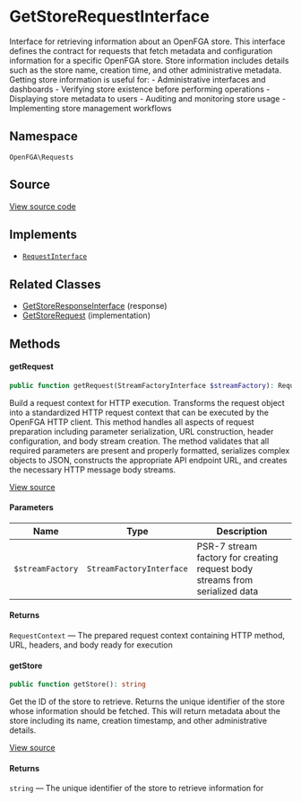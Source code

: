 # GetStoreRequestInterface

Interface for retrieving information about an OpenFGA store. This interface defines the contract for requests that fetch metadata and configuration information for a specific OpenFGA store. Store information includes details such as the store name, creation time, and other administrative metadata. Getting store information is useful for: - Administrative interfaces and dashboards - Verifying store existence before performing operations - Displaying store metadata to users - Auditing and monitoring store usage - Implementing store management workflows

## Namespace
`OpenFGA\Requests`

## Source
[View source code](https://github.com/evansims/openfga-php/blob/main/src/Requests/GetStoreRequestInterface.php)

## Implements
* [`RequestInterface`](RequestInterface.md)

## Related Classes
* [GetStoreResponseInterface](Responses/GetStoreResponseInterface.md) (response)
* [GetStoreRequest](Requests/GetStoreRequest.md) (implementation)



## Methods

                                    
#### getRequest


```php
public function getRequest(StreamFactoryInterface $streamFactory): RequestContext
```

Build a request context for HTTP execution. Transforms the request object into a standardized HTTP request context that can be executed by the OpenFGA HTTP client. This method handles all aspects of request preparation including parameter serialization, URL construction, header configuration, and body stream creation. The method validates that all required parameters are present and properly formatted, serializes complex objects to JSON, constructs the appropriate API endpoint URL, and creates the necessary HTTP message body streams.

[View source](https://github.com/evansims/openfga-php/blob/main/src/Requests/RequestInterface.php#L57)

#### Parameters
| Name | Type | Description |
|------|------|-------------|
| `$streamFactory` | `StreamFactoryInterface` | PSR-7 stream factory for creating request body streams from serialized data |

#### Returns
`RequestContext` — The prepared request context containing HTTP method, URL, headers, and body ready for execution
#### getStore


```php
public function getStore(): string
```

Get the ID of the store to retrieve. Returns the unique identifier of the store whose information should be fetched. This will return metadata about the store including its name, creation timestamp, and other administrative details.

[View source](https://github.com/evansims/openfga-php/blob/main/src/Requests/GetStoreRequestInterface.php#L36)


#### Returns
`string` — The unique identifier of the store to retrieve information for
